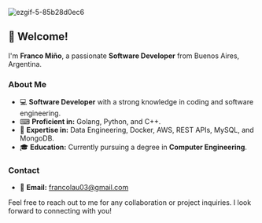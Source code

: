 
![ezgif-5-85b28d0ec6](https://github.com/francolautaro2/francolautaro2/assets/69493845/77ee11a2-879d-4cfe-9675-91bcaaa07422)

## 👋 Welcome!

I'm **Franco Miño**, a passionate **Software Developer** from Buenos Aires, Argentina.

### About Me

- 💻 **Software Developer** with a strong knowledge in coding and software engineering.
- ⌨ **Proficient in:** Golang, Python, and C++.
- 🧠 **Expertise in:** Data Engineering, Docker, AWS, REST APIs, MySQL, and MongoDB.
- 🎓 **Education:** Currently pursuing a degree in **Computer Engineering**.

### Contact

- 📧 **Email:** [francolau03@gmail.com](mailto:francolau03@gmail.com)

Feel free to reach out to me for any collaboration or project inquiries. I look forward to connecting with you!

